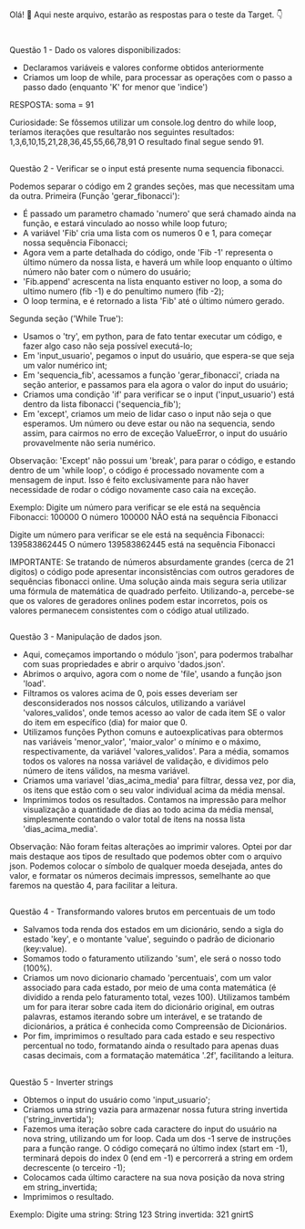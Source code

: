 Olá! 👋
Aqui neste arquivo, estarão as respostas para o teste da Target. 👇

#

Questão 1 - Dado os valores disponibilizados:

- Declaramos variáveis e valores conforme obtidos anteriormente
- Criamos um loop de while, para processar as operações com o passo a passo dado (enquanto 'K' for menor que 'indice')

RESPOSTA: soma = 91

Curiosidade: Se fôssemos utilizar um console.log dentro do while loop, teríamos iterações que resultarão nos seguintes resultados:
1,3,6,10,15,21,28,36,45,55,66,78,91
O resultado final segue sendo 91.

##

Questão 2 - Verificar se o input está presente numa sequencia fibonacci.

Podemos separar o código em 2 grandes seções, mas que necessitam uma da outra.
Primeira (Função 'gerar_fibonacci'):
- É passado um parametro chamado 'numero' que será chamado ainda na função, e estará vinculado ao nosso while loop futuro;
- A variável 'Fib' cria uma lista com os numeros 0 e 1, para começar nossa sequência Fibonacci;
- Agora vem a parte detalhada do código, onde 'Fib -1' representa o último número da nossa lista, e haverá um while loop enquanto o último número não bater com o número do usuário;
- 'Fib.append' acrescenta na lista enquanto estiver no loop, a soma do ultimo numero (fib -1) e do penultimo numero (fib -2);
- O loop termina, e é retornado a lista 'Fib' até o último número gerado.

Segunda seção ('While True'):
- Usamos o 'try', em python, para de fato tentar executar um código, e fazer algo caso não seja possível executá-lo;
- Em 'input_usuario', pegamos o input do usuário, que espera-se que seja um valor numérico int;
- Em 'sequencia_fib', acessamos a função 'gerar_fibonacci', criada na seção anterior, e passamos para ela agora o valor do input do usuário;
- Criamos uma condição 'if' para verificar se o input ('input_usuario') está dentro da lista fibonacci ('sequencia_fib');
- Em 'except', criamos um meio de lidar caso o input não seja o que esperamos. Um número ou deve estar ou não na sequencia, sendo assim, para cairmos no erro de exceção ValueError, o input do usuário provavelmente não seria numérico.

Observação: 'Except' não possui um 'break', para parar o código, e estando dentro de um 'while loop', o código é processado novamente com a mensagem de input. Isso é feito exclusivamente para não haver necessidade de rodar o código novamente caso caia na exceção.

Exemplo: Digite um número para verificar se ele está na sequência Fibonacci: 100000
O número 100000 NÃO está na sequência Fibonacci

Digite um número para verificar se ele está na sequência Fibonacci: 139583862445
O número 139583862445 está na sequência Fibonacci

IMPORTANTE: Se tratando de números absurdamente grandes (cerca de 21 digitos) o código pode apresentar inconsistências com outros geradores de sequências fibonacci online. Uma solução ainda mais segura seria utilizar uma fórmula de matemática de quadrado perfeito. Utilizando-a, percebe-se que os valores de geradores onlines podem estar incorretos, pois os valores permanecem consistentes com o código atual utilizado.

##

Questão 3 - Manipulação de dados json.

- Aqui, começamos importando o módulo 'json', para podermos trabalhar com suas propriedades e abrir o arquivo 'dados.json'.
- Abrimos o arquivo, agora com o nome de 'file', usando a função json 'load'.
- Filtramos os valores acima de 0, pois esses deveriam ser desconsiderados nos nossos cálculos, utilizando a variável 'valores_validos', onde temos acesso ao valor de cada item SE o valor do item em específico (dia) for maior que 0.
- Utilizamos funções Python comuns e autoexplicativas para obtermos nas variáveis 'menor_valor', 'maior_valor' o mínimo e o máximo, respectivamente, da variável 'valores_validos'. Para a média, somamos todos os valores na nossa variável de validação, e dividimos pelo número de itens válidos, na mesma variável.
- Criamos uma variavel 'dias_acima_media' para filtrar, dessa vez, por dia, os itens que estão com o seu valor individual acima da média mensal.
- Imprimimos todos os resultados. Contamos na impressão para melhor visualização a quantidade de dias ao todo acima da média mensal, simplesmente contando o valor total de itens na nossa lista 'dias_acima_media'.

Observação: Não foram feitas alterações ao imprimir valores. Optei por dar mais destaque aos tipos de resultado que podemos obter com o arquivo json. Podemos colocar o símbolo de qualquer moeda desejada, antes do valor, e formatar os números decimais impressos, semelhante ao que faremos na questão 4, para facilitar a leitura.

##

Questão 4 - Transformando valores brutos em percentuais de um todo

- Salvamos toda renda dos estados em um dicionário, sendo a sigla do estado 'key', e o montante 'value', seguindo o padrão de dicionario (key:value).
- Somamos todo o faturamento utilizando 'sum', ele será o nosso todo (100%).
- Criamos um novo dicionario chamado 'percentuais', com um valor associado para cada estado, por meio de uma conta matemática (é dividido a renda pelo faturamento total, vezes 100). Utilizamos também um for para iterar sobre cada item  do dicionário original, em outras palavras, estamos iterando sobre um interável, e se tratando de dicionários, a prática é conhecida como Compreensão de Dicionários.
- Por fim, imprimimos o resultado para cada estado e seu respectivo percentual no todo, formatando ainda o resultado para apenas duas casas decimais, com a formatação matemática '.2f', facilitando a leitura.

##

Questão 5 - Inverter strings

- Obtemos o input do usuário como 'input_usuario';
- Criamos uma string vazia para armazenar nossa futura string invertida ('string_invertida');
- Fazemos uma iteração sobre cada caractere do input do usuário na nova string, utilizando um for loop. Cada um dos -1 serve de instruções para a função range. O código começará no último index (start em -1), terminará depois do index 0 (end em -1) e percorrerá a string em ordem decrescente (o terceiro -1);
- Colocamos cada último caractere na sua nova posição da nova string em string_invertida;
- Imprimimos o resultado.

Exemplo: Digite uma string: String 123
String invertida: 321 gnirtS